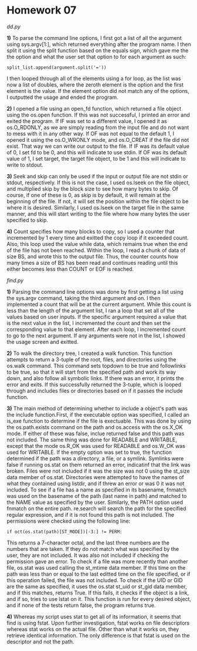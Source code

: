 Homework 07
===========

*dd.py*

**1)** To parse the command line options, I first got a list of all the argument using sys.argv[1:], which returned everything after the program name.  I then split it using the split function based on the equals sign, which gave me the the option and what the user set that option to for each argument as such:

	split_list.append(argument.split('='))

I then looped through all of the elements using a for loop, as the list was now a list of doubles, where the zeroth element is the option and the first element is the value.  If the element option did not match any of the options, I outputted the usage and ended the program.

**2)** I opened a file using an open_fd function, which returned a file object using the os.open function.  If this was not successful, I printed an error and exited the program. If IF was set to a different value, I opened it as os.O_RDONLY, as we are simply reading from the input file and do not want to mess with it in any other way.  If OF was not equal to the default 1, I opened it using the os.O_WRONLY mode, and os.O_CREAT if the file did not exist.  That way we can write our output to the file.
	If IF was its default value of 0, I set fd to be 0, and this will indicate to use stdin.  If OF was its default value of 1, I set target, the target file object, to be 1 and this will indicate to write to stdout.

**3)** Seek and skip can only be used if the input or output file are not stdin or stdout, respectively. If this is not the case, I used os.lseek on the file object, and multiplied skip by the block size to see how many bytes to skip.  Of course, if one of these is 0, as skip is by default, it will remain at the beginning of the file.  If not, it will set the position within the file object to be where it is desired.
	Similarly, I used os.lseek on the target file in the same manner, and this will start writing to the file where how many bytes the user specified to skip.

**4)** Count specifies how many blocks to copy, so I used a counter that incremented by 1 every time and exitted the copy loop if it exceeded count. Also, this loop used the value while data, which remains true when the end of the file has not been reached.
	Within the loop, I read a chunk of data of size BS, and wrote this to the output file.  Thus, the counter counts how many times a size of BS has been read and continues reading until this either becomes less than COUNT or EOF is reached.

*find.py*

**1)** Parsing the command line options was done by first getting a list using the sys.argv command, taking the third argument and on.  I then implemented a count that will be at the current argument.  While this count is less than the length of the argument list, I ran a loop that set all of the values based on user inputs.  If the specific argument required a value that is the next value in the list, I incremented the count and then set the corresponding value to that element.  After each loop, I incremented count to go to the next argument.  If any arguments were not in the list, I showed the usage screen and exitted.

**2)** To walk the directory tree, I created a walk function.  This function attempts to return a 3-tuple of the root, files, and directories using the os.walk command. This command sets topdown to be true and followlinks to be true, so that it will start from the specified path and work its way down, and also follow all symbolic links.  If there was an error, it prints the error and exits.  If this successfully returned the 3-tuple, which is looped through and includes files or directories based on if it passes the include function.

**3)** The main method of determining whether to include a object's path was the include function.First, if the executable option was specified, I called an is_exe function to determine if the file is exectuable.  This was done by using the os.path.exists command on the path and os.access with the os.X_OK mode.  If either of these was false, inclue returned false and this path was not included.  The same thing was done for READABLE and WRITABLE, except that the mode os.R_OK was used for READABLE and os.W_OK was used for WRITABLE.
	If the empty option was set to true, the function determined if the path was a directory, a file, or a symlink.  Symlinks were false if running os.stat on them returned an error, indicatinf that the link was broken.  Files were not included if it was the size was not 0 using the st_size data member of os.stat.  Directories were attempted to have the names of what they contained using listdir, and if threw an error or was 0 it was not included.
	To see if a file has a name as specified in its basename, fnmatch was used on the basename of the path (last name in path) and matched to the NAME value as specified by the user.  Similarly, the PATH option used fnmatch on the entire path.  re.search will search the path for the specified regular expression, and if it is not found this path is not included.
	The permissions were checked using the following line:

	if oct(os.stat(path)[ST_MODE])[-3:] != PERM:

This returns a 7-character octal, and the last three numbers are the numbers that are taken.  If they do not match what was specified by the user, they are not included. It was also not included if checking the permission gave an error.
	To check if a file was more recently than another file, os.stat was used calling the st_mtime data member.  If this time on the path was less than or equal to the last editted time on the file specified, or if this operation failed, the file was not included.
	To check if the UID or GID are the same as specified, it uses the os.stat st_uid or st_gid data member, and if this matches, returns True.  If this fails, it checks if the object is a link, and if so, tries to use lstat on it.
	This function is run for every desired object, and if none of the tests return false, the program returns true.

**4)** Whereas my script uses stat to get all of its information, it seems that find is using fstat.  Upon further investigation, fstat works on file descriptors whereas stat works on the actual file.  Other than what it works on, they retrieve identical information.  The only difference is that fstat is used on the descriptor and not the path.

